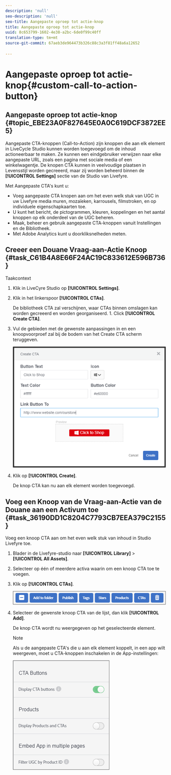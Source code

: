 ```yaml
---
description: 'null'
seo-description: 'null'
seo-title: Aangepaste oproep tot actie-knop
title: Aangepaste oproep tot actie-knop
uuid: 8c653799-1602-4e38-a2bc-6de0f99c40ff
translation-type: tm+mt
source-git-commit: 67aeb3de964473b326c88c3a3f81ff48a6a12652

---
```



# Aangepaste oproep tot actie-knop{#custom-call-to-action-button}

## Aangepaste oproep tot actie-knop {#topic_EBE23A0F827645E0A0C619DCF3872EE5}

Aangepaste CTA-knoppen (Call-to-Action) zijn knoppen die aan elk element in LiveCycle Studio kunnen worden toegevoegd om de inhoud actioneerbaar te maken. Ze kunnen een eindgebruiker verwijzen naar elke aangepaste URL, zoals een pagina met sociale media of een winkelwagentje. De knopen CTA kunnen in veelvoudige plaatsen in Levensstijl worden gecreeerd, maar zij worden beheerd binnen de **[!UICONTROL Settings]** sectie van de Studio van Livefyre.

Met Aangepaste CTA&#39;s kunt u:

* Voeg aangepaste CTA knopen aan om het even welk stuk van UGC in uw Livefyre media muren, mozaïeken, karrousels, filmstroken, en op individuele eigenschapkaarten toe.
* U kunt het bericht, de pictogrammen, kleuren, koppelingen en het aantal knoppen op elk onderdeel van de UGC beheren.
* Maak, beheer en gebruik aangepaste CTA-knoppen vanuit Instellingen en de Bibliotheek.
* Met Adobe Analytics kunt u doorkliksnelheden meten.

## Creeer een Douane Vraag-aan-Actie Knoop {#task_C61B4A8E66F24AC19C833612E596B736}

Taakcontext

1. Klik in LiveCyre Studio op **[!UICONTROL Settings]**.
1. Klik in het linkerspoor **[!UICONTROL CTAs]**.

   De bibliotheek CTA zal verschijnen, waar CTAs binnen omslagen kan worden gecreeerd en worden georganiseerd. 1. Click **[!UICONTROL Create CTA]**.
1. Vul de gebieden met de gewenste aanpassingen in en een knoopvoorproef zal bij de bodem van het Create CTA scherm teruggeven.

   ![](assets/cta-button-create.png)

1. Klik op **[!UICONTROL Create]**.

   De knop CTA kan nu aan elk element worden toegevoegd.

## Voeg een Knoop van de Vraag-aan-Actie van de Douane aan een Activum toe {#task_36190DD1C8204C7793CB7EEA379C2155}

Voeg een knoop CTA aan om het even welk stuk van inhoud in Studio Livefyre toe.

1. Blader in de Livefyre-studio naar **[!UICONTROL Library]** > **[!UICONTROL All Assets]**.
1. Selecteer op één of meerdere activa waarin om een knoop CTA toe te voegen.
1. Klik op **[!UICONTROL CTAs]**.

   ![](assets/cta-button-create2.png)

1. Selecteer de gewenste knoop CTA van de lijst, dan klik **[!UICONTROL Add]**.

   De knop CTA wordt nu weergegeven op het geselecteerde element.

   >[!NOTE]
   >
   >Als u de aangepaste CTA&#39;s die u aan elk element koppelt, in een app wilt weergeven, moet u CTA-knoppen inschakelen in de App-instellingen:
   >
   >![](assets/cta-button-enable.png)
